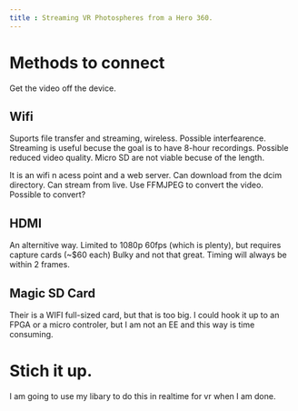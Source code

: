 ```yaml
---
title : Streaming VR Photospheres from a Hero 360.
---
```


# Methods to connect
Get the video off the device.

## Wifi
Suports file transfer and streaming, wireless.
Possible interfearence.
Streaming is useful becuse the goal is to have 8-hour recordings. Possible reduced video quality. 
Micro SD are not viable becuse of the length.

It is an wifi n acess point and a web server. Can download from the dcim directory.
Can stream from live. Use FFMJPEG to convert the video.
Possible to convert?

## HDMI
An alternitive way. Limited to 1080p 60fps (which is plenty), but requires capture cards (~$60 each)
Bulky and not that great.
Timing will always be within 2 frames.

## Magic SD Card
Their is a WIFI full-sized card, but that is too big.
I could hook it up to an FPGA or a micro controler, but I am not an EE and this way is time consuming.

# Stich it up.

I am going to use my libary to do this in realtime for vr when I am done.
